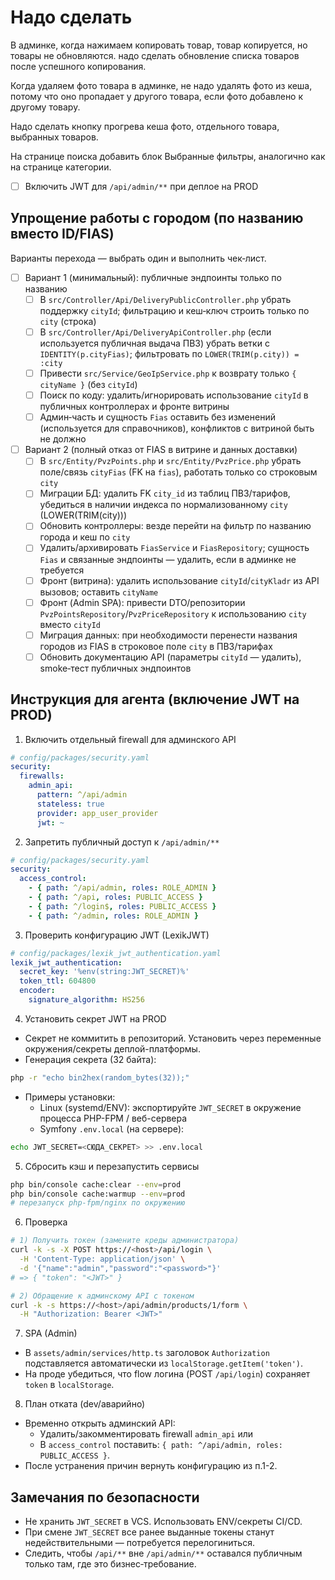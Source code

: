 # Надо сделать

В админке, когда нажимаем копировать товар, товар копируется, но товары не обновляются. надо сделать обновление списка товаров после успешного копирования.

Когда удаляем фото товара в админке, не надо удалять фото из кеша, потому что оно пропадает у другого товара, если фото добавлено к другому товару.

Надо сделать кнопку прогрева кеша фото, отдельного товара, выбранных товаров.

На странице поиска добавить блок Выбранные фильтры, аналогично как на странице категории.

- [ ] Включить JWT для `/api/admin/**` при деплое на PROD

## Упрощение работы с городом (по названию вместо ID/FIAS)

Варианты перехода — выбрать один и выполнить чек‑лист.

- [ ] Вариант 1 (минимальный): публичные эндпоинты только по названию
  - [ ] В `src/Controller/Api/DeliveryPublicController.php` убрать поддержку `cityId`; фильтрацию и кеш‑ключ строить только по `city` (строка)
  - [ ] В `src/Controller/Api/DeliveryApiController.php` (если используется публичная выдача ПВЗ) убрать ветки с `IDENTITY(p.cityFias)`; фильтровать по `LOWER(TRIM(p.city)) = :city`
  - [ ] Привести `src/Service/GeoIpService.php` к возврату только `{ cityName }` (без `cityId`)
  - [ ] Поиск по коду: удалить/игнорировать использование `cityId` в публичных контроллерах и фронте витрины
  - [ ] Админ‑часть и сущность `Fias` оставить без изменений (используется для справочников), конфликтов с витриной быть не должно

- [ ] Вариант 2 (полный отказ от FIAS в витрине и данных доставки)
  - [ ] В `src/Entity/PvzPoints.php` и `src/Entity/PvzPrice.php` убрать поле/связь `cityFias` (FK на `fias`), работать только со строковым `city`
  - [ ] Миграции БД: удалить FK `city_id` из таблиц ПВЗ/тарифов, убедиться в наличии индекса по нормализованному `city` (LOWER(TRIM(city)))
  - [ ] Обновить контроллеры: везде перейти на фильтр по названию города и кеш по `city`
  - [ ] Удалить/архивировать `FiasService` и `FiasRepository`; сущность `Fias` и связанные эндпоинты — удалить, если в админке не требуется
  - [ ] Фронт (витрина): удалить использование `cityId`/`cityKladr` из API вызовов; оставить `cityName`
  - [ ] Фронт (Admin SPA): привести DTO/репозитории `PvzPointsRepository`/`PvzPriceRepository` к использованию `city` вместо `cityId`
  - [ ] Миграция данных: при необходимости перенести названия городов из FIAS в строковое поле `city` в ПВЗ/тарифах
  - [ ] Обновить документацию API (параметры `cityId` — удалить), smoke‑тест публичных эндпоинтов

## Инструкция для агента (включение JWT на PROD)

1) Включить отдельный firewall для админского API

```yaml
# config/packages/security.yaml
security:
  firewalls:
    admin_api:
      pattern: ^/api/admin
      stateless: true
      provider: app_user_provider
      jwt: ~
```

2) Запретить публичный доступ к `/api/admin/**`

```yaml
# config/packages/security.yaml
security:
  access_control:
    - { path: ^/api/admin, roles: ROLE_ADMIN }
    - { path: ^/api, roles: PUBLIC_ACCESS }
    - { path: ^/login$, roles: PUBLIC_ACCESS }
    - { path: ^/admin, roles: ROLE_ADMIN }
```

3) Проверить конфигурацию JWT (LexikJWT)

```yaml
# config/packages/lexik_jwt_authentication.yaml
lexik_jwt_authentication:
  secret_key: '%env(string:JWT_SECRET)%'
  token_ttl: 604800
  encoder:
    signature_algorithm: HS256
```

4) Установить секрет JWT на PROD
- Секрет не коммитить в репозиторий. Установить через переменные окружения/секреты деплой-платформы.
- Генерация секрета (32 байта):

```bash
php -r "echo bin2hex(random_bytes(32));"
```

- Примеры установки:
  - Linux (systemd/ENV): экспортируйте `JWT_SECRET` в окружение процесса PHP-FPM / веб-сервера
  - Symfony `.env.local` (на сервере):

```bash
echo JWT_SECRET=<СЮДА_СЕКРЕТ> >> .env.local
```

5) Сбросить кэш и перезапустить сервисы

```bash
php bin/console cache:clear --env=prod
php bin/console cache:warmup --env=prod
# перезапуск php-fpm/nginx по окружению
```

6) Проверка

```bash
# 1) Получить токен (замените креды администратора)
curl -k -s -X POST https://<host>/api/login \
  -H 'Content-Type: application/json' \
  -d '{"name":"admin","password":"<password>"}'
# => { "token": "<JWT>" }

# 2) Обращение к админскому API с токеном
curl -k -s https://<host>/api/admin/products/1/form \
  -H "Authorization: Bearer <JWT>"
```

7) SPA (Admin)
- В `assets/admin/services/http.ts` заголовок `Authorization` подставляется автоматически из `localStorage.getItem('token')`.
- На проде убедиться, что flow логина (POST `/api/login`) сохраняет `token` в `localStorage`.

8) План отката (dev/аварийно)
- Временно открыть админский API:
  - Удалить/закомментировать firewall `admin_api` или
  - В `access_control` поставить: `{ path: ^/api/admin, roles: PUBLIC_ACCESS }`.
- После устранения причин вернуть конфигурацию из п.1-2.

## Замечания по безопасности
- Не хранить `JWT_SECRET` в VCS. Использовать ENV/секреты CI/CD.
- При смене `JWT_SECRET` все ранее выданные токены станут недействительными — потребуется перелогиниться.
- Следить, чтобы `/api/**` вне `/api/admin/**` оставался публичным только там, где это бизнес‑требование.
